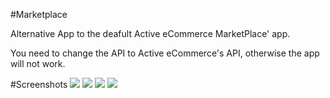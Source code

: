 #Marketplace

Alternative App to the deafult Active eCommerce MarketPlace' app.

You need to change the API to Active eCommerce's API, otherwise the app will not work.

#Screenshots
![](https://github.com/soufiane-larbi/jibeex-marketplace/blob/main/assets/Screenshot_2022-01-17-15-59-18-43_616581ca7f3f332eef409179019b2d34.jpg)
![](https://github.com/soufiane-larbi/jibeex-marketplace/blob/main/assets/Screenshot_2022-01-17-15-59-50-64_616581ca7f3f332eef409179019b2d34.jpg)
![](https://github.com/soufiane-larbi/jibeex-marketplace/blob/main/assets/Screenshot_2022-01-17-16-00-27-82_616581ca7f3f332eef409179019b2d34.jpg)
![](https://github.com/soufiane-larbi/jibeex-marketplace/blob/main/assets/Screenshot_2022-01-17-16-02-50-03_616581ca7f3f332eef409179019b2d34.jpg)
